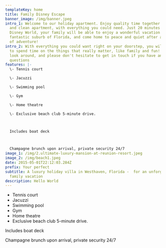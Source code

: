 ```yaml
---
templateKey: home
title: Family Disney Escape
banner_image: /img/banner.jpeg
intro_1: Welcome to our holiday apartment. Enjoy quality time together in a safe
  and clean apartment, with everything you could need. Just 20 minutes  from
  Disney World, your family will be able to enjoy a wonderful vacation in a
  fantastic suburb of Florida, and come home to peace and quiet after a full day
  of adventure!
intro_2: With everything you could want right on your doorstep, you will be able
  to spend time on the things that really matter, like family and fun! Take a
  look around, and please don't hesitate to get in touch if you have any
  questions
features: |-
  \- Tennis court

  \- Jacuzzi

  \- Swimming pool

  \- Gym

  \- Home theatre

  \- Exclusive beach club 5-minute drive.



  Includes boat deck



  Champagne brunch upon arrival, private security 24/7
image_1: /img/2.ultimate-luxury-mansion-at-reunion-resort.jpeg
image_2: /img/beach1.jpeg
date: 2015-05-01T22:12:03.284Z
prefix: Your perfect
subtitle: A luxury holiday villa in Westhaven, Florida -  for an unforgettable
  family vacation
description: Hello World
---
```


- Tennis court
- Jacuzzi
- Swimming pool
- Gym
- Home theatre
- Exclusive beach club 5-minute drive.

Includes boat deck

Champagne brunch upon arrival, private security 24/7
